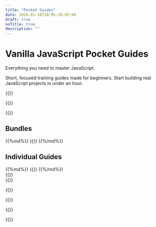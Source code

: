 ```yaml
---
title: "Pocket Guides"
date: 2018-01-16T10:05:20-05:00
draft: true
noTitle: true
description: ""
---
```


<h1 class="no-padding-top no-margin-bottom h5">Vanilla JavaScript Pocket Guides</h1>
<p class="text-xlarge margin-bottom-small">Everything you need to master JavaScript.</p>

<span class="text-large">Short, focused training guides made for beginners. Start building real JavaScript projects in under an hour.</span>

{{<cta for="guides-all">}}

{{<guide-formats class="padding-bottom">}}

{{<guide-used-by>}}

## Bundles

<div class="list-spaced">
{{%md%}}
{{<product-list package="bundles">}}
{{%/md%}}
</div>

## Individual Guides

<div class="list-spaced">
{{%md%}}
{{<product-list package="complete">}}
{{%/md%}}
</div>

<div class="padding-top-large padding-bottom">{{<testimonial for="patriciaParker" photo="true">}}</div>

<div class="padding-bottom-large">{{<testimonial for="chrisBaughman" photo="true">}}</div>

{{<guide-skills>}}

{{<guide-money-back>}}

{{<guide-about-me>}}

{{<not-ready-yet>}}